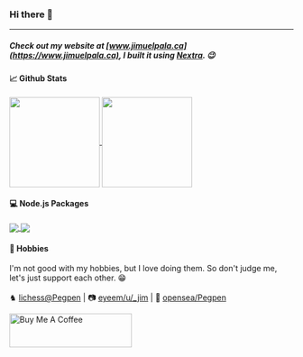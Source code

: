 ### Hi there 👋
---

##### Check out my website at [www.jimuelpala.ca](https://www.jimuelpala.ca), I built it using [Nextra](https://nextra.vercel.app/). 😉

#### 📈 Github Stats

<a href="https://github.com/anuraghazra/github-readme-stats" target="_blank">
  <img align="center" src="https://github-readme-stats.vercel.app/api?username=jimuelpalaca&show_icons=true&theme=gruvbox" height="160" />
</a>
<a href="https://github.com/anuraghazra/github-readme-stats" target="_blank">
  <img align="center" src="https://github-readme-stats.vercel.app/api/top-langs/?username=jimuelpalaca&layout=compact&theme=gruvbox" height="160" />
</a>
<br />

#### 💻 Node.js Packages
<a href="https://github.com/anuraghazra/github-readme-stats" target="_blank">
  <img align="center" src="https://github-readme-stats.vercel.app/api/pin/?username=whitecloakph&repo=nestjs-passport-firebase&theme=gruvbox" />
</a>
<a href="https://github.com/anuraghazra/convoychat" target="_blank">
  <img align="center" src="https://github-readme-stats.vercel.app/api/pin/?username=jimuelpalaca&repo=str&theme=gruvbox&show_owner=true" />
</a>

#### 🧩 Hobbies
I'm not good with my hobbies, but I love doing them. So don't judge me, let's just support each other. 😁 <br /><br />
♞ <a href="https://lichess.org/@/Pegpen" target="_blank">lichess@Pegpen</a> | 
📷 <a href="https://www.eyeem.com/u/_jim" target="_blank">eyeem/u/_jim</a> |
🎨 <a href="https://opensea.io/Pegpen" target="_blank">opensea/Pegpen</a>

<a href="https://www.buymeacoffee.com/jimuelpalaca" target="_blank">
  <img src="https://cdn.buymeacoffee.com/buttons/v2/default-yellow.png" alt="Buy Me A Coffee" style="height: 60px !important;width: 217px !important;" >
</a>
